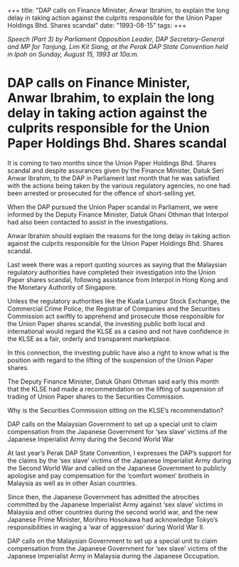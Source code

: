 +++ 
title: "DAP calls on Finance Minister, Anwar Ibrahim, to explain the long delay in taking action against the culprits responsible for the Union Paper Holdings Bhd. Shares scandal"
date: "1993-08-15"
tags:
+++

_Speech (Part 3)  by Parliament Opposition Leader, DAP Secretary-General and MP for Tanjung, Lim Kit Siang, at the Perak DAP State Convention held in Ipoh on Sunday, August 15, 1993 at 10a.m._

# DAP calls on Finance Minister, Anwar Ibrahim, to explain the long delay in taking action against the culprits responsible for the Union Paper Holdings Bhd. Shares scandal

It is coming to two months since the Union Paper Holdings Bhd. Shares scandal and despite assurances given by the Finance Minister, Datuk Seri Anwar Ibrahim, to the DAP in Parliament last month that he was satisfied with the actions being taken by the various regulatory agencies, no one had been arrested or prosecuted for the offence of short-selling yet.</u>

When the DAP pursued the Union Paper scandal in Parliament, we were informed by the Deputy Finance Minister, Datuk Ghani Othman that Interpol had also been contacted to assist in the investigations.

Anwar Ibrahim should explain the reasons for the long delay in taking action against the culprits responsible for the Union Paper Holdings Bhd. Shares scandal.

Last week there was a report quoting sources as saying that the Malaysian regulatory authorities have completed their investigation into the Union Paper shares scandal, following assistance from Interpol in Hong Kong and the Monetary Authority of Singapore.

Unless the regulatory authorities like the Kuala Lumpur Stock Exchange, the Commercial Crime Police, the Registrar of Companies and the Securities Commission act swiftly to apprehend and prosecute those responsible for the Union Paper shares scandal, the investing public both local and international would regard the KLSE as a casino and not have confidence in the KLSE as a fair, orderly and transparent marketplace.

In this connection, the investing public have also a right to know what is the position with regard to the lifting of the suspension of the Union Paper shares.

The Deputy Finance Minister, Datuk Ghani Othman said early this month that the KLSE had made a recommendation on the lifting of suspension of trading of Union Paper shares to the Securities Commission.

Why is the Securities Commission sitting on the KLSE’s recommendation?

DAP calls on the Malaysian Government to set up a special unit to claim compensation from the Japanese Government for ‘sex slave’ victims of the Japanese Imperialist Army during the Second World War


At last year’s Perak DAP State Convention, I expresses the DAP’s support for the claims by the ‘sex slave’ victims of the Japanese Imperialist Army during the Second World War and called on the Japanese Government to publicly apologise and pay compensation for the ‘comfort women’ brothels in Malaysia as well as in other Asian countries.

Since then, the Japanese Government has admitted the atrocities committed by the Japanese Imperialist Army against ‘sex slave’ victims in Malaysia and other countries during the second world war, and the new Japanese Prime Minister, Morihiro Hosokawa had acknowledge Tokyo’s responsibilities in waging a ‘war of aggression’ during World War II.

DAP calls on the Malaysian Government to set up a special unit to claim compensation from the Japanese Government for ‘sex slave’ victims of the Japanese Imperialist Army in Malaysia during the Japanese Occupation.
 

